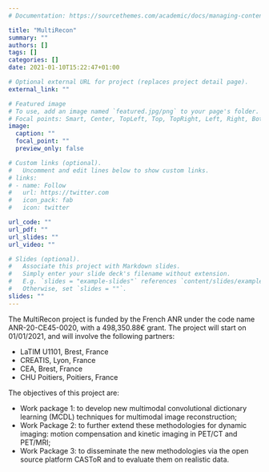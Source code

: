 ```yaml
---
# Documentation: https://sourcethemes.com/academic/docs/managing-content/

title: "MultiRecon"
summary: ""
authors: []
tags: []
categories: []
date: 2021-01-10T15:22:47+01:00

# Optional external URL for project (replaces project detail page).
external_link: ""

# Featured image
# To use, add an image named `featured.jpg/png` to your page's folder.
# Focal points: Smart, Center, TopLeft, Top, TopRight, Left, Right, BottomLeft, Bottom, BottomRight.
image:
  caption: ""
  focal_point: ""
  preview_only: false

# Custom links (optional).
#   Uncomment and edit lines below to show custom links.
# links:
# - name: Follow
#   url: https://twitter.com
#   icon_pack: fab
#   icon: twitter

url_code: ""
url_pdf: ""
url_slides: ""
url_video: ""

# Slides (optional).
#   Associate this project with Markdown slides.
#   Simply enter your slide deck's filename without extension.
#   E.g. `slides = "example-slides"` references `content/slides/example-slides.md`.
#   Otherwise, set `slides = ""`.
slides: ""
---
```

The MultiRecon project is funded by the French ANR under the code name ANR-20-CE45-0020, with a 498,350.88€ grant. The project will start on 01/01/2021, and will involve the following partners:
- LaTIM U1101, Brest, France
- CREATIS, Lyon, France
- CEA, Brest, France
- CHU Poitiers, Poitiers, France

The objectives of this project are:

- Work package 1: to develop new multimodal convolutional dictionary learning (MCDL) techniques for multimodal image reconstruction;
- Work Package 2: to further extend these methodologies for dynamic imaging: motion compensation and kinetic imaging in PET/CT and PET/MRI;
- Work Package 3: to disseminate the new methodologies via the open source platform CASToR and to evaluate them on realistic data.

